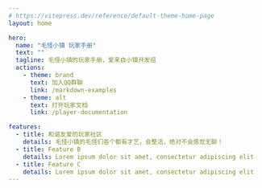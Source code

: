 ```yaml
---
# https://vitepress.dev/reference/default-theme-home-page
layout: home

hero:
  name: "毛怪小镇 玩家手册"
  text: ""
  tagline: 毛怪小镇的玩家手册，爱来自小镇开发组
  actions:
    - theme: brand
      text: 加入QQ群聊
      link: /markdown-examples
    - theme: alt
      text: 打开玩家文档
      link: /player-documentation

features:
  - title: 和谐友爱的玩家社区
    details: 毛怪小镇的毛怪们各个都有才艺，会整活，绝对不会感觉无聊！
  - title: Feature B
    details: Lorem ipsum dolor sit amet, consectetur adipiscing elit
  - title: Feature C
    details: Lorem ipsum dolor sit amet, consectetur adipiscing elit
---
```


